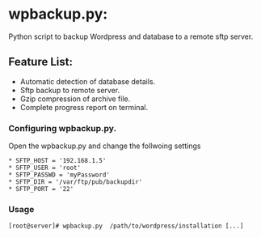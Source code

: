 
# wpbackup.py:

Python script to backup Wordpress and  database to a remote sftp server.

## Feature List:

* Automatic detection of database details.
* Sftp backup to remote server.
* Gzip compression of archive file.
* Complete progress report on terminal. 

### Configuring wpbackup.py. 

Open the wpbackup.py and change the follwoing settings 

```
* SFTP_HOST = '192.168.1.5'
* SFTP_USER = 'root'
* SFTP_PASSWD = 'myPassword'
* SFTP_DIR = '/var/ftp/pub/backupdir'
* SFTP_PORT = '22'
```

  
 
### Usage 

```
[root@server]# wpbackup.py  /path/to/wordpress/installation [...]
```




